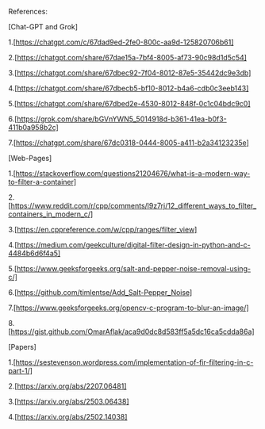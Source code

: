 References:

[Chat-GPT and Grok]

1.[https://chatgpt.com/c/67dad9ed-2fe0-800c-aa9d-125820706b61]

2.[https://chatgpt.com/share/67dae15a-7bf4-8005-af73-90c98d1d5c54]

3.[https://chatgpt.com/share/67dbec92-7f04-8012-87e5-35442dc9e3db]

4.[https://chatgpt.com/share/67dbecb5-bf10-8012-b4a6-cdb0c3eeb143]

5.[https://chatgpt.com/share/67dbed2e-4530-8012-848f-0c1c04bdc9c0]

6.[https://grok.com/share/bGVnYWN5_5014918d-b361-41ea-b0f3-411b0a958b2c]

7.[https://chatgpt.com/share/67dc0318-0444-8005-a411-b2a34123235e]

[Web-Pages]

1.[https://stackoverflow.com/questions21204676/what-is-a-modern-way-to-filter-a-container]

2.[https://www.reddit.com/r/cpp/comments/l9z7rj/12_different_ways_to_filter_containers_in_modern_c/]

3.[https://en.cppreference.com/w/cpp/ranges/filter_view]

4.[https://medium.com/geekculture/digital-filter-design-in-python-and-c-4484b6d6f4a5]

5.[https://www.geeksforgeeks.org/salt-and-pepper-noise-removal-using-c/]

6.[https://github.com/timlentse/Add_Salt-Pepper_Noise]

7.[https://www.geeksforgeeks.org/opencv-c-program-to-blur-an-image/]

8.[https://gist.github.com/OmarAflak/aca9d0dc8d583ff5a5dc16ca5cdda86a]

[Papers]

1.[https://sestevenson.wordpress.com/implementation-of-fir-filtering-in-c-part-1/]

2.[https://arxiv.org/abs/2207.06481]

3.[https://arxiv.org/abs/2503.06438]

4.[https://arxiv.org/abs/2502.14038]

